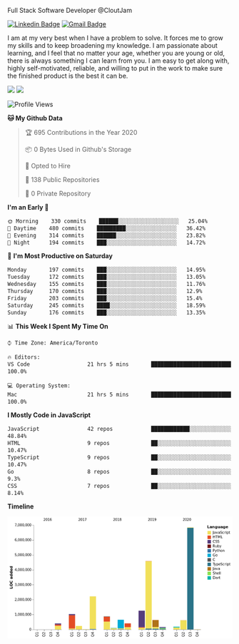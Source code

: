 Full Stack Software Developer @CloutJam

[![Linkedin Badge](https://img.shields.io/badge/-Jesse%20Okeya-6633cc?style=flat-square&logo=Linkedin&logoColor=white&link=https://www.linkedin.com/in/jesse-okeya-45a38510a/)](https://www.linkedin.com/in/jesse-okeya-45a38510a/) 
[![Gmail Badge](https://img.shields.io/badge/-jesseokeya@gmail.com-6633cc?style=flat-square&logo=Gmail&logoColor=white&link=mailto:jesseokeya@gmail.com)](mailto:jesseokeya@gmail.com)

I am at my very best when I have a problem to solve. It forces me to grow my skills and to keep broadening my knowledge. I am passionate about learning, and I feel that no matter your age, whether you are young or old, there is always something I can learn from you. I am easy to get along with, highly self-motivated, reliable, and willing to put in the work to make sure the finished product is the best it can be.

![](https://github-readme-stats.vercel.app/api?username=jesseokeya&show_icons=true&theme=radical) ![](https://github-readme-stats.vercel.app/api/top-langs/?username=jesseokeya&layout=compact&theme=radical)

<!--START_SECTION:waka-->
![Profile Views](http://img.shields.io/badge/Profile%20Views-0-blue)

**🐱 My Github Data** 

> 🏆 695 Contributions in the Year 2020
 > 
> 📦 0 Bytes Used in Github's Storage 
 > 
> 💼 Opted to Hire
 > 
> 📜 138 Public Repositories
 > 
> 🔑 0 Private Repository 
 > 
**I'm an Early 🐤** 

```text
🌞 Morning    330 commits    ██████░░░░░░░░░░░░░░░░░░░   25.04% 
🌆 Daytime    480 commits    █████████░░░░░░░░░░░░░░░░   36.42% 
🌃 Evening    314 commits    ██████░░░░░░░░░░░░░░░░░░░   23.82% 
🌙 Night      194 commits    ███░░░░░░░░░░░░░░░░░░░░░░   14.72%

```
📅 **I'm Most Productive on Saturday** 

```text
Monday       197 commits    ███░░░░░░░░░░░░░░░░░░░░░░   14.95% 
Tuesday      172 commits    ███░░░░░░░░░░░░░░░░░░░░░░   13.05% 
Wednesday    155 commits    ███░░░░░░░░░░░░░░░░░░░░░░   11.76% 
Thursday     170 commits    ███░░░░░░░░░░░░░░░░░░░░░░   12.9% 
Friday       203 commits    ███░░░░░░░░░░░░░░░░░░░░░░   15.4% 
Saturday     245 commits    ████░░░░░░░░░░░░░░░░░░░░░   18.59% 
Sunday       176 commits    ███░░░░░░░░░░░░░░░░░░░░░░   13.35%

```


📊 **This Week I Spent My Time On** 

```text
⌚︎ Time Zone: America/Toronto

🔥 Editors: 
VS Code                  21 hrs 5 mins       █████████████████████████   100.0%

💻 Operating System: 
Mac                      21 hrs 5 mins       █████████████████████████   100.0%

```

**I Mostly Code in JavaScript** 

```text
JavaScript               42 repos            ████████████░░░░░░░░░░░░░   48.84% 
HTML                     9 repos             ██░░░░░░░░░░░░░░░░░░░░░░░   10.47% 
TypeScript               9 repos             ██░░░░░░░░░░░░░░░░░░░░░░░   10.47% 
Go                       8 repos             ██░░░░░░░░░░░░░░░░░░░░░░░   9.3% 
CSS                      7 repos             ██░░░░░░░░░░░░░░░░░░░░░░░   8.14%

```


**Timeline**

![Chart not found](https://github.com/jesseokeya/jesseokeya/blob/master/charts/bar_graph.png) 


<!--END_SECTION:waka-->
